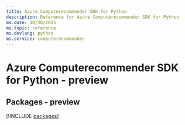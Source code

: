 ```yaml
---
title: Azure Computerecommender SDK for Python
description: Reference for Azure Computerecommender SDK for Python
ms.date: 10/20/2025
ms.topic: reference
ms.devlang: python
ms.service: computerecommender
---
```

# Azure Computerecommender SDK for Python - preview
## Packages - preview
[!INCLUDE [packages](computerecommender-index.md)]